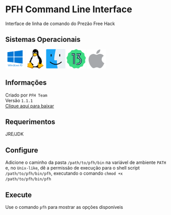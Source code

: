# PFH Command Line Interface
Interface de linha de comando do Prezão Free Hack

## Sistemas Operacionais
<p>
  <img src="/operating_system_icons/windows.png" width="60" height="60">
  <img src="/operating_system_icons/linux.png" width="60" height="60">
  <img src="/operating_system_icons/macos.png" width="60" height="60">
  <img src="/operating_system_icons/android.png" width="60" height="60">
  <img src="/operating_system_icons/ios.png" width="60" height="60">
</p>

## Informações
Criado por ```PFH Team```
<br>
Versão ```1.1.1```
<br>
[Clique aqui para baixar](https://prezaofreehack-api.herokuapp.com/v2/assets/pfh-cli.zip)

## Requerimentos
JRE/JDK

## Configure
Adicione o caminho da pasta ```/path/to/pfh/bin``` na variável de ambiente ```PATH``` e, no ```Unix-like```, dê a permissão de execução para o shell script ```/path/to/pfh/bin/pfh```, executando o comando ```chmod +x /path/to/pfh/bin/pfh```

## Execute
Use o comando ```pfh``` para mostrar as opções disponíveis
